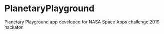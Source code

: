 # PlanetaryPlayground
Planetary Playground app developed for NASA Space Apps challenge 2019 hackaton
